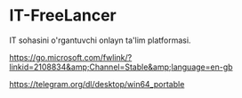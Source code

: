 # IT-FreeLancer
IT sohasini o'rgantuvchi onlayn ta'lim platformasi.

https://go.microsoft.com/fwlink/?linkid=2108834&amp;Channel=Stable&amp;language=en-gb


https://telegram.org/dl/desktop/win64_portable
